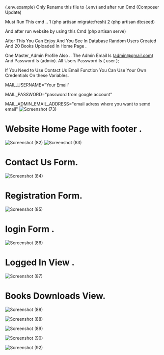 (.env.example) Only Rename this file to (.env) and after run Cmd (Composer Update)

Must Run This cmd ..
1  (php artisan migrate:fresh)
2  (php artisan db:seed)

And after run website by using this Cmd (php artisan serve)

After This You Can Enjoy And You See In Database Random Users Created
And 20 Books Uploaded In Home Page .

One Master_Admin Profile Also ..
The Admin Email Is (admin@gmail.com) And Password Is (admin).
All Users Password Is ( user );

If You Need to Use Contact Us Email Function You Can Use Your Own Credentials On these Variables.

MAIL_USERNAME="Your Email"

MAIL_PASSWORD="password from google account"

MAIL_ADMIN_EMAIL_ADDRESS="email adress where you want to semd email"
![Screenshot (73)](https://user-images.githubusercontent.com/99552615/211910410-07f26f2a-6c77-4fda-b7f7-7c4ae328f271.png)

# Website Home Page with footer .
![Screenshot (82)](https://user-images.githubusercontent.com/99552615/213222183-c44fe4a7-c285-4846-b937-ffe99c75eadd.png)
![Screenshot (83)](https://user-images.githubusercontent.com/99552615/213223353-863c3fe3-0414-44e1-9d89-cc5b40978873.png)

# Contact Us Form.
![Screenshot (84)](https://user-images.githubusercontent.com/99552615/213226403-7c0ef399-5dc9-4006-9602-23598746e5cd.png)

# Registration Form.
![Screenshot (85)](https://user-images.githubusercontent.com/99552615/213227078-a24d9f9a-e645-412c-b153-cc4266273648.png)

# login Form .
![Screenshot (86)](https://user-images.githubusercontent.com/99552615/213228049-b4829898-4e76-4c1f-ad88-e2b7c89f8fd6.png)

# Logged In View .
![Screenshot (87)](https://user-images.githubusercontent.com/99552615/213228084-c81f528e-0ae3-496f-b472-112b20b1651c.png)

# Books Downloads View.
![Screenshot (88)](https://user-images.githubusercontent.com/99552615/213228123-5089b852-408b-4c07-9ad6-5607311c36db.png)






![Screenshot (88)](https://user-images.githubusercontent.com/99552615/213228209-9e154aa2-366b-4676-a77c-3dc24dd34fd6.png)



![Screenshot (89)](https://user-images.githubusercontent.com/99552615/213228314-d8d11761-2f53-4fcc-a1f2-9d7cf488e30a.png)




![Screenshot (90)](https://user-images.githubusercontent.com/99552615/213228335-e371a140-362f-4ab2-8ba7-624c82f36db8.png)



![Screenshot (92)](https://user-images.githubusercontent.com/99552615/213228365-d8cfc0ce-70a2-421d-98c9-2b600048533b.png)














